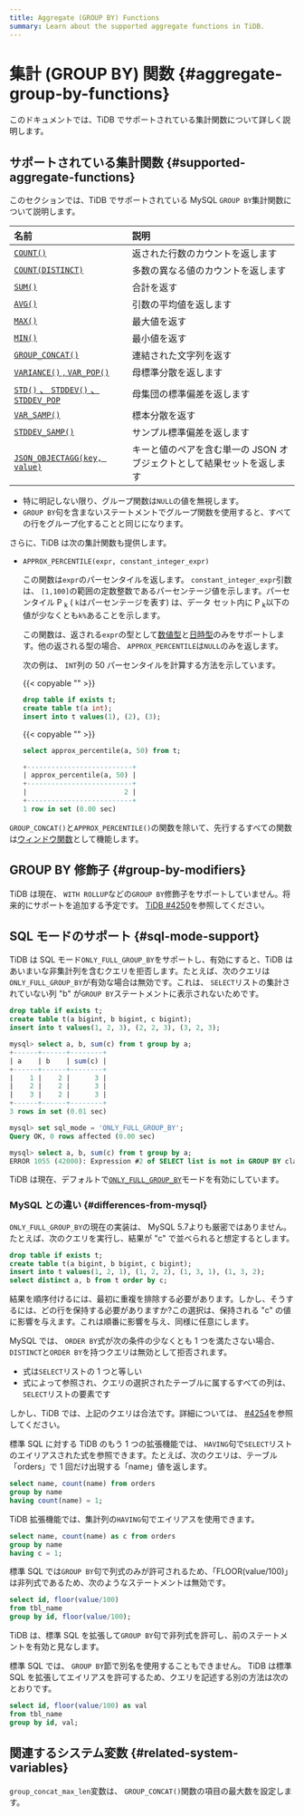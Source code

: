 ```yaml
---
title: Aggregate (GROUP BY) Functions
summary: Learn about the supported aggregate functions in TiDB.
---
```


# 集計 (GROUP BY) 関数 {#aggregate-group-by-functions}

このドキュメントでは、TiDB でサポートされている集計関数について詳しく説明します。

## サポートされている集計関数 {#supported-aggregate-functions}

このセクションでは、TiDB でサポートされている MySQL `GROUP BY`集計関数について説明します。

| 名前                                                                                                                                         | 説明                                     |
| :----------------------------------------------------------------------------------------------------------------------------------------- | :------------------------------------- |
| [`COUNT()`](https://dev.mysql.com/doc/refman/5.7/en/aggregate-functions.html#function_count)                                               | 返された行数のカウントを返します                       |
| [`COUNT(DISTINCT)`](https://dev.mysql.com/doc/refman/5.7/en/aggregate-functions.html#function_count-distinct)                              | 多数の異なる値のカウントを返します                      |
| [`SUM()`](https://dev.mysql.com/doc/refman/5.7/en/aggregate-functions.html#function_sum)                                                   | 合計を返す                                  |
| [`AVG()`](https://dev.mysql.com/doc/refman/5.7/en/aggregate-functions.html#function_avg)                                                   | 引数の平均値を返します                            |
| [`MAX()`](https://dev.mysql.com/doc/refman/5.7/en/aggregate-functions.html#function_max)                                                   | 最大値を返す                                 |
| [`MIN()`](https://dev.mysql.com/doc/refman/5.7/en/aggregate-functions.html#function_min)                                                   | 最小値を返す                                 |
| [`GROUP_CONCAT()`](https://dev.mysql.com/doc/refman/5.7/en/aggregate-functions.html#function_group-concat)                                 | 連結された文字列を返す                            |
| [`VARIANCE()` , <code>VAR_POP()</code>](https://dev.mysql.com/doc/refman/5.7/en/aggregate-functions.html#function_var-pop)                 | 母標準分散を返します                             |
| [`STD()` 、 <code>STDDEV()</code> 、 <code>STDDEV_POP</code>](https://dev.mysql.com/doc/refman/5.7/en/aggregate-functions.html#function_std) | 母集団の標準偏差を返します                          |
| [`VAR_SAMP()`](https://dev.mysql.com/doc/refman/5.7/en/aggregate-functions.html#function_var-samp)                                         | 標本分散を返す                                |
| [`STDDEV_SAMP()`](https://dev.mysql.com/doc/refman/5.7/en/aggregate-functions.html#function_stddev-samp)                                   | サンプル標準偏差を返します                          |
| [`JSON_OBJECTAGG(key, value)`](https://dev.mysql.com/doc/refman/5.7/en/aggregate-functions.html#function_json-objectagg)                   | キーと値のペアを含む単一の JSON オブジェクトとして結果セットを返します |

-   特に明記しない限り、グループ関数は`NULL`の値を無視します。
-   `GROUP BY`句を含まないステートメントでグループ関数を使用すると、すべての行をグループ化することと同じになります。

さらに、TiDB は次の集計関数も提供します。

-   `APPROX_PERCENTILE(expr, constant_integer_expr)`

    この関数は`expr`のパーセンタイルを返します。 `constant_integer_expr`引数は、 `[1,100]`の範囲の定数整数であるパーセンテージ値を示します。パーセンタイル P <sub>k</sub> ( `k`はパーセンテージを表す) は、データ セット内に P <sub>k</sub>以下の値が少なくとも`k%`あることを示します。

    この関数は、返される`expr`の型として[数値型](/data-type-numeric.md)と[日時型](/data-type-date-and-time.md)のみをサポートします。他の返される型の場合、 `APPROX_PERCENTILE`は`NULL`のみを返します。

    次の例は、 `INT`列の 50 パーセンタイルを計算する方法を示しています。

    {{< copyable "" >}}

    ```sql
    drop table if exists t;
    create table t(a int);
    insert into t values(1), (2), (3);
    ```

    {{< copyable "" >}}

    ```sql
    select approx_percentile(a, 50) from t;
    ```

    ```sql
    +--------------------------+
    | approx_percentile(a, 50) |
    +--------------------------+
    |                        2 |
    +--------------------------+
    1 row in set (0.00 sec)
    ```

`GROUP_CONCAT()`と`APPROX_PERCENTILE()`の関数を除いて、先行するすべての関数は[ウィンドウ関数](/functions-and-operators/window-functions.md)として機能します。

## GROUP BY 修飾子 {#group-by-modifiers}

TiDB は現在、 `WITH ROLLUP`などの`GROUP BY`修飾子をサポートしていません。将来的にサポートを追加する予定です。 [TiDB #4250](https://github.com/pingcap/tidb/issues/4250)を参照してください。

## SQL モードのサポート {#sql-mode-support}

TiDB は SQL モード`ONLY_FULL_GROUP_BY`をサポートし、有効にすると、TiDB はあいまいな非集計列を含むクエリを拒否します。たとえば、次のクエリは`ONLY_FULL_GROUP_BY`が有効な場合は無効です。これは、 `SELECT`リストの集計されていない列 &quot;b&quot; が`GROUP BY`ステートメントに表示されないためです。

```sql
drop table if exists t;
create table t(a bigint, b bigint, c bigint);
insert into t values(1, 2, 3), (2, 2, 3), (3, 2, 3);

mysql> select a, b, sum(c) from t group by a;
+------+------+--------+
| a    | b    | sum(c) |
+------+------+--------+
|    1 |    2 |      3 |
|    2 |    2 |      3 |
|    3 |    2 |      3 |
+------+------+--------+
3 rows in set (0.01 sec)

mysql> set sql_mode = 'ONLY_FULL_GROUP_BY';
Query OK, 0 rows affected (0.00 sec)

mysql> select a, b, sum(c) from t group by a;
ERROR 1055 (42000): Expression #2 of SELECT list is not in GROUP BY clause and contains nonaggregated column 'b' which is not functionally dependent on columns in GROUP BY clause; this is incompatible with sql_mode=only_full_group_by
```

TiDB は現在、デフォルトで[`ONLY_FULL_GROUP_BY`](/mysql-compatibility.md#default-differences)モードを有効にしています。

### MySQL との違い {#differences-from-mysql}

`ONLY_FULL_GROUP_BY`の現在の実装は、 MySQL 5.7よりも厳密ではありません。たとえば、次のクエリを実行し、結果が &quot;c&quot; で並べられると想定するとします。

```sql
drop table if exists t;
create table t(a bigint, b bigint, c bigint);
insert into t values(1, 2, 1), (1, 2, 2), (1, 3, 1), (1, 3, 2);
select distinct a, b from t order by c;
```

結果を順序付けるには、最初に重複を排除する必要があります。しかし、そうするには、どの行を保持する必要がありますか?この選択は、保持される &quot;c&quot; の値に影響を与えます。これは順番に影響を与え、同様に任意にします。

MySQL では、 `ORDER BY`式が次の条件の少なくとも 1 つを満たさない場合、 `DISTINCT`と`ORDER BY`を持つクエリは無効として拒否されます。

-   式は`SELECT`リストの 1 つと等しい
-   式によって参照され、クエリの選択されたテーブルに属するすべての列は、 `SELECT`リストの要素です

しかし、TiDB では、上記のクエリは合法です。詳細については、 [#4254](https://github.com/pingcap/tidb/issues/4254)を参照してください。

標準 SQL に対する TiDB のもう 1 つの拡張機能では、 `HAVING`句で`SELECT`リストのエイリアスされた式を参照できます。たとえば、次のクエリは、テーブル「orders」で 1 回だけ出現する「name」値を返します。

```sql
select name, count(name) from orders
group by name
having count(name) = 1;
```

TiDB 拡張機能では、集計列の`HAVING`句でエイリアスを使用できます。

```sql
select name, count(name) as c from orders
group by name
having c = 1;
```

標準 SQL では`GROUP BY`句で列式のみが許可されるため、「FLOOR(value/100)」は非列式であるため、次のようなステートメントは無効です。

```sql
select id, floor(value/100)
from tbl_name
group by id, floor(value/100);
```

TiDB は、標準 SQL を拡張して`GROUP BY`句で非列式を許可し、前のステートメントを有効と見なします。

標準 SQL では、 `GROUP BY`節で別名を使用することもできません。 TiDB は標準 SQL を拡張してエイリアスを許可するため、クエリを記述する別の方法は次のとおりです。

```sql
select id, floor(value/100) as val
from tbl_name
group by id, val;
```

## 関連するシステム変数 {#related-system-variables}

`group_concat_max_len`変数は、 `GROUP_CONCAT()`関数の項目の最大数を設定します。
